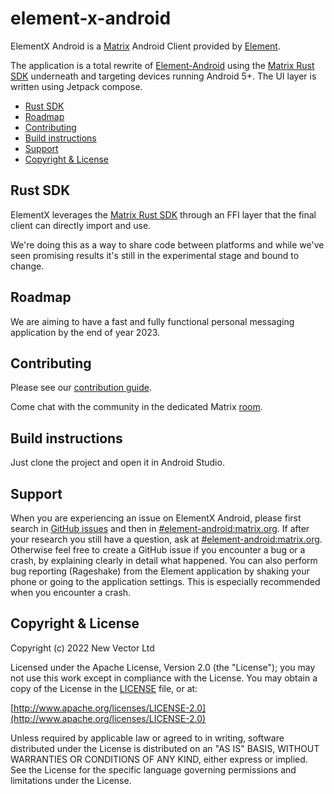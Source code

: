 # element-x-android

ElementX Android is a [Matrix](https://matrix.org/) Android Client provided by [Element](https://element.io/).

The application is a total rewrite of [Element-Android](https://github.com/vector-im/element-android) using the [Matrix Rust SDK](https://github.com/matrix-org/matrix-rust-sdk) underneath and targeting devices running Android 5+. The UI layer is written using Jetpack compose.

<!--- TOC -->

* [Rust SDK](#rust-sdk)
* [Roadmap](#roadmap)
* [Contributing](#contributing)
* [Build instructions](#build-instructions)
* [Support](#support)
* [Copyright & License](#copyright-&-license)

<!--- END -->

## Rust SDK

ElementX leverages the [Matrix Rust SDK](https://github.com/matrix-org/matrix-rust-sdk) through an FFI layer that the final client can directly import and use.

We're doing this as a way to share code between platforms and while we've seen promising results it's still in the experimental stage and bound to change.

## Roadmap

We are aiming to have a fast and fully functional personal messaging application by the end of year 2023.

## Contributing

Please see our [contribution guide](CONTRIBUTING.md).

Come chat with the community in the dedicated Matrix [room](https://matrix.to/#/#element-android:matrix.org).

## Build instructions

Just clone the project and open it in Android Studio.

## Support

When you are experiencing an issue on ElementX Android, please first search in [GitHub issues](https://github.com/vector-im/element-x-android/issues)
and then in [#element-android:matrix.org](https://matrix.to/#/#element-android:matrix.org).
If after your research you still have a question, ask at [#element-android:matrix.org](https://matrix.to/#/#element-android:matrix.org). Otherwise feel free to create a GitHub issue if you encounter a bug or a crash, by explaining clearly in detail what happened. You can also perform bug reporting (Rageshake) from the Element application by shaking your phone or going to the application settings. This is especially recommended when you encounter a crash.

## Copyright & License

Copyright (c) 2022 New Vector Ltd

Licensed under the Apache License, Version 2.0 (the "License"); you may not use this work except in compliance with the License. You may obtain a copy of the License in the [LICENSE](LICENSE) file, or at:

[http://www.apache.org/licenses/LICENSE-2.0](http://www.apache.org/licenses/LICENSE-2.0)

Unless required by applicable law or agreed to in writing, software distributed under the License is distributed on an "AS IS" BASIS, WITHOUT WARRANTIES OR CONDITIONS OF ANY KIND, either express or implied. See the License for the specific language governing permissions and limitations under the License.
